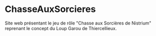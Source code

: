# ChasseAuxSorcieres
Site web présentant le jeu de rôle "Chasse aux Sorcières de Nistrium" reprenant le concept du Loup Garou de Thiercellieux. 
